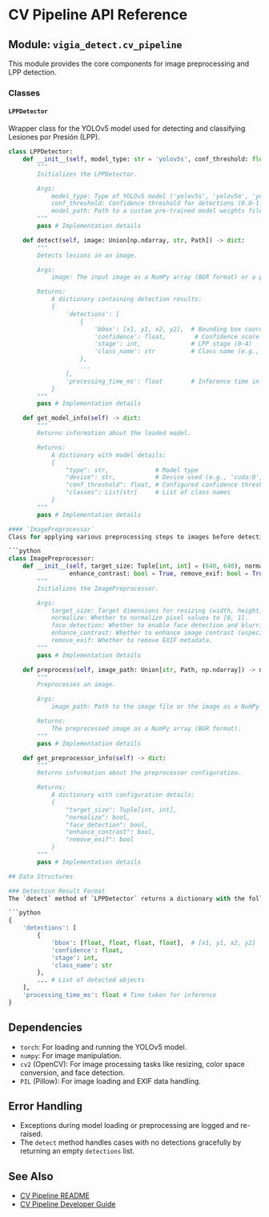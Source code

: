 # CV Pipeline API Reference

## Module: `vigia_detect.cv_pipeline`

This module provides the core components for image preprocessing and LPP detection.

### Classes

#### `LPPDetector`
Wrapper class for the YOLOv5 model used for detecting and classifying Lesiones por Presión (LPP).

```python
class LPPDetector:
    def __init__(self, model_type: str = 'yolov5s', conf_threshold: float = 0.25, model_path: Optional[str] = None):
        """
        Initializes the LPPDetector.

        Args:
            model_type: Type of YOLOv5 model ('yolov5s', 'yolov5m', 'yolov5l').
            conf_threshold: Confidence threshold for detections (0.0-1.0).
            model_path: Path to a custom pre-trained model weights file (optional).
        """
        pass # Implementation details

    def detect(self, image: Union[np.ndarray, str, Path]) -> dict:
        """
        Detects lesions in an image.

        Args:
            image: The input image as a NumPy array (BGR format) or a path to the image file.

        Returns:
            A dictionary containing detection results:
            {
                'detections': [
                    {
                        'bbox': [x1, y1, x2, y2],  # Bounding box coordinates [float]
                        'confidence': float,        # Confidence score (0-1)
                        'stage': int,              # LPP stage (0-4)
                        'class_name': str          # Class name (e.g., 'LPP-Stage1')
                    },
                    ...
                ],
                'processing_time_ms': float        # Inference time in milliseconds
            }
        """
        pass # Implementation details

    def get_model_info(self) -> dict:
        """
        Returns information about the loaded model.

        Returns:
            A dictionary with model details:
            {
                "type": str,             # Model type
                "device": str,           # Device used (e.g., 'cuda:0', 'cpu')
                "conf_threshold": float, # Configured confidence threshold
                "classes": List[str]     # List of class names
            }
        """
        pass # Implementation details

#### `ImagePreprocessor`
Class for applying various preprocessing steps to images before detection.

```python
class ImagePreprocessor:
    def __init__(self, target_size: Tuple[int, int] = (640, 640), normalize: bool = True, face_detection: bool = True,
                 enhance_contrast: bool = True, remove_exif: bool = True):
        """
        Initializes the ImagePreprocessor.

        Args:
            target_size: Target dimensions for resizing (width, height).
            normalize: Whether to normalize pixel values to [0, 1].
            face_detection: Whether to enable face detection and blurring.
            enhance_contrast: Whether to enhance image contrast (especially for erythema).
            remove_exif: Whether to remove EXIF metadata.
        """
        pass # Implementation details

    def preprocess(self, image_path: Union[str, Path, np.ndarray]) -> np.ndarray:
        """
        Preprocesses an image.

        Args:
            image_path: Path to the image file or the image as a NumPy array (BGR format).

        Returns:
            The preprocessed image as a NumPy array (BGR format).
        """
        pass # Implementation details

    def get_preprocessor_info(self) -> dict:
        """
        Returns information about the preprocessor configuration.

        Returns:
            A dictionary with configuration details:
            {
                "target_size": Tuple[int, int],
                "normalize": bool,
                "face_detection": bool,
                "enhance_contrast": bool,
                "remove_exif": bool
            }
        """
        pass # Implementation details

## Data Structures

### Detection Result Format
The `detect` method of `LPPDetector` returns a dictionary with the following structure:

```python
{
    'detections': [
        {
            'bbox': [float, float, float, float],  # [x1, y1, x2, y2]
            'confidence': float,
            'stage': int,
            'class_name': str
        },
        ... # List of detected objects
    ],
    'processing_time_ms': float # Time taken for inference
}
```

## Dependencies
- `torch`: For loading and running the YOLOv5 model.
- `numpy`: For image manipulation.
- `cv2` (OpenCV): For image processing tasks like resizing, color space conversion, and face detection.
- `PIL` (Pillow): For image loading and EXIF data handling.

## Error Handling
- Exceptions during model loading or preprocessing are logged and re-raised.
- The `detect` method handles cases with no detections gracefully by returning an empty `detections` list.

## See Also
- [CV Pipeline README](README.md)
- [CV Pipeline Developer Guide](developer_guide.md)

